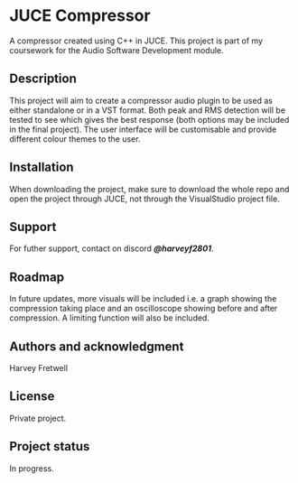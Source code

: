# JUCE Compressor

A compressor created using C++ in JUCE. This project is part of my coursework for the Audio Software Development module.

## Description
This project will aim to create a compressor audio plugin to be used as either standalone or in a VST format. Both peak and RMS detection will be tested to see which gives the best response (both options may be included in the final project). The user interface will be customisable and provide different colour themes to the user.

## Installation
When downloading the project, make sure to download the whole repo and open the project through JUCE, not through the VisualStudio project file.

## Support
For futher support, contact on discord _**@harveyf2801**_.

## Roadmap
In future updates, more visuals will be included i.e. a graph showing the compression taking place and an oscilloscope showing before and after compression. A limiting function will also be included.

## Authors and acknowledgment
Harvey Fretwell

## License
Private project.

## Project status
In progress.

